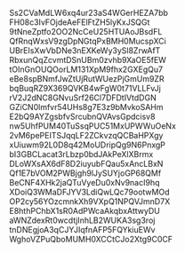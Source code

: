 Ss2CVaMdLW6xq4ur23aS4WGerHEZA7bb
FH08c3IvFOjdeAeFElFtZH5lyKxJSQGt
9tNneZptfo2OO2NcCeU25HTUAoJBsdFL
QfRnqWxsV9zgDpNGtqPxBMH0MucspXCi
UBrEIsXwVbDNe3nEXKeWy3ySl8ZrwAfT
RbxunQqZcvmtDSnUBm0zvhb9XaOE5fEW
tOInGnOUQOorLM131XpM9fhx2GXEgQu7
eBe8spBNmfJwZtUjRutWUezPjGmUm9ZR
bqBuqRZ9X369QVKB4wFgW0t71VLLFvJj
rV2J2dNC8GNvuSrf26Cl7DFDtIVtdDGN
GZiCN0lmfvr54UHs8g7E3z9bMvkoSAHm
E2bQ9AYZgsbfvSrcubnQVAvsGpdcisv8
nw5UhfPUM40TuSsqPUC51MxUPWWuOeNx
2vM6pePEITSJqqLF2ZCkvzqQCBaHPXgy
xUiuwm92L0D8q42MoUDripQg9N6PnxgP
bI3GBCLacat3rLbzp0bdJAkPeXlXBrmx
DLoWXsAX6dF8D2iuyubFQau5xAncLBxN
Qf1E7bVOM2PWBjgh9lJySUYjoGP68QMf
BeCNF4XHk2jaQTuVyeDu0xNv9nacI9hq
XDoiQ3WMaDFJYV3LdiQwLQc79ootwMOd
OP2cy56YOzcmnkXh9VXpQ1NPQVJmnD7X
E8hthPChbX1sR0AdPWcaAkqbxAttwyDU
aWNZdexRt0wcdtjInhLB2WUKA3sg3roj
tnDNEgjoA3qCJYJIqfnAFP5FQYkiuEWv
WghoVZPuQboMUMH0XCCtCJo2Xtg9C0CF
